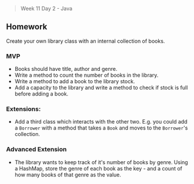 >Week 11 Day 2 - Java

## Homework

Create your own library class with an internal collection of books.

### MVP
* Books should have title, author and genre.
* Write a method to count the number of books in the library.
* Write a method to add a book to the library stock.
* Add a capacity to the library and write a method to check if stock is full before adding a book.  

### Extensions:
* Add a third class which interacts with the other two. E.g. you could add a `Borrower` with a method that takes a `Book` and moves to the `Borrower`'s collection.

### Advanced Extension
* The library wants to keep track of it's number of books by genre. Using a HashMap, store the genre of each book as the key - and a count of how many books of that genre as the value.